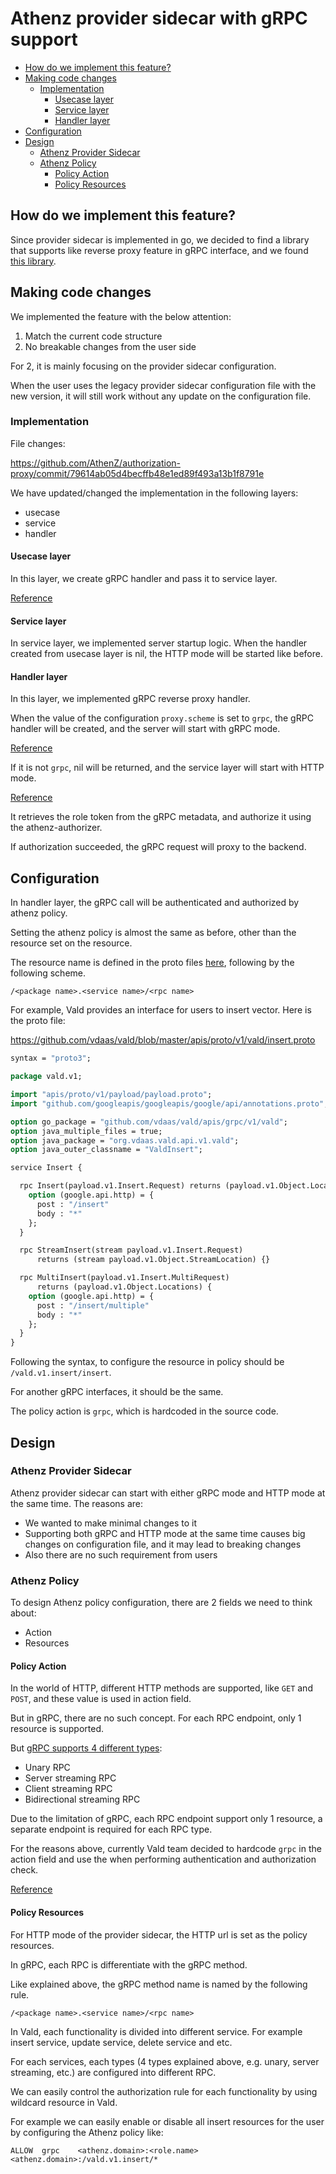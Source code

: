 # Athenz provider sidecar with gRPC support

<!-- TOC -->

- [How do we implement this feature?](#how-do-we-implement-this-feature)
- [Making code changes](#making-code-changes)
  - [Implementation](#implementation)
    - [Usecase layer](#usecase-layer)
    - [Service layer](#service-layer)
    - [Handler layer](#handler-layer)
- [Configuration](#configuration)
- [Design](#design)
  - [Athenz Provider Sidecar](#athenz-provider-sidecar)
  - [Athenz Policy](#athenz-policy)
    - [Policy Action](#policy-action)
    - [Policy Resources](#policy-resources)

<!-- /TOC -->
<!--markdownlint-disable MD013-->

## How do we implement this feature?

Since provider sidecar is implemented in go, we decided to find a library that supports like reverse proxy feature in gRPC interface, and we found [this library](https://github.com/mwitkow/grpc-proxy).

## Making code changes

We implemented the feature with the below attention:

1. Match the current code structure
2. No breakable changes from the user side

For 2, it is mainly focusing on the provider sidecar configuration.

When the user uses the legacy provider sidecar configuration file with the new version, it will still work without any update on the configuration file.

### Implementation

File changes:

<https://github.com/AthenZ/authorization-proxy/commit/79614ab05d4becffb48e1ed89f493a13b1f8791e>

We have updated/changed the implementation in the following layers:

- usecase
- service
- handler

#### Usecase layer

In this layer, we create gRPC handler and pass it to service layer.

[Reference](https://github.com/AthenZ/authorization-proxy/blob/1e14186eb1dd959e246a18be98c92d40a677a56e/usecase/authz_proxyd.go#L71-L84)

#### Service layer

In service layer, we implemented server startup logic. When the handler created from usecase layer is nil, the HTTP mode will be started like before.

#### Handler layer

In this layer, we implemented gRPC reverse proxy handler.

When the value of the configuration `proxy.scheme` is set to `grpc`, the gRPC handler will be created, and the server will start with gRPC mode.

[Reference](https://github.com/AthenZ/authorization-proxy/blob/1e14186eb1dd959e246a18be98c92d40a677a56e/config/config.go#L133)

If it is not `grpc`, nil will be returned, and the service layer will start with HTTP mode.

[Reference](https://github.com/AthenZ/authorization-proxy/blob/1e14186eb1dd959e246a18be98c92d40a677a56e/handler/grpc.go)

It retrieves the role token from the gRPC metadata, and authorize it using the athenz-authorizer.

If authorization succeeded, the gRPC request will proxy to the backend.

## Configuration

In handler layer, the gRPC call will be authenticated and authorized by athenz policy.

Setting the athenz policy is almost the same as before, other than the resource set on the resource.

The resource name is defined in the proto files [here](https://github.com/vdaas/vald/tree/master/apis/proto/v1/vald), following by the following scheme.

`/<package name>.<service name>/<rpc name>`

For example, Vald provides an interface for users to insert vector. Here is the proto file:

<https://github.com/vdaas/vald/blob/master/apis/proto/v1/vald/insert.proto>

```proto
syntax = "proto3";

package vald.v1;

import "apis/proto/v1/payload/payload.proto";
import "github.com/googleapis/googleapis/google/api/annotations.proto";

option go_package = "github.com/vdaas/vald/apis/grpc/v1/vald";
option java_multiple_files = true;
option java_package = "org.vdaas.vald.api.v1.vald";
option java_outer_classname = "ValdInsert";

service Insert {

  rpc Insert(payload.v1.Insert.Request) returns (payload.v1.Object.Location) {
    option (google.api.http) = {
      post : "/insert"
      body : "*"
    };
  }

  rpc StreamInsert(stream payload.v1.Insert.Request)
      returns (stream payload.v1.Object.StreamLocation) {}

  rpc MultiInsert(payload.v1.Insert.MultiRequest)
      returns (payload.v1.Object.Locations) {
    option (google.api.http) = {
      post : "/insert/multiple"
      body : "*"
    };
  }
}
```

Following the syntax, to configure the resource in policy should be `/vald.v1.insert/insert`.

For another gRPC interfaces, it should be the same.

The policy action is `grpc`, which is hardcoded in the source code.

## Design

### Athenz Provider Sidecar

Athenz provider sidecar can start with either gRPC mode and HTTP mode at the same time. The reasons are:

- We wanted to make minimal changes to it
- Supporting both gRPC and HTTP mode at the same time causes big changes on configuration file, and it may lead to breaking changes
- Also there are no such requirement from users

### Athenz Policy

To design Athenz policy configuration, there are 2 fields we need to think about:

- Action
- Resources

#### Policy Action

In the world of HTTP, different HTTP methods are supported, like `GET` and `POST`, and these value is used in action field.

But in gRPC, there are no such concept.
For each RPC endpoint, only 1 resource is supported.

But [gRPC supports 4 different types](https://grpc.io/docs/what-is-grpc/core-concepts/#rpc-life-cycle):

- Unary RPC
- Server streaming RPC
- Client streaming RPC
- Bidirectional streaming RPC

Due to the limitation of gRPC, each RPC endpoint support only 1 resource, a separate endpoint is required for each RPC type.

For the reasons above, currently Vald team decided to hardcode `grpc` in the action field and use the when performing authentication and authorization check.

[Reference](https://github.com/AthenZ/authorization-proxy/blob/1e14186eb1dd959e246a18be98c92d40a677a56e/handler/grpc.go#L67)

#### Policy Resources

For HTTP mode of the provider sidecar, the HTTP url is set as the policy resources.

In gRPC, each RPC is differentiate with the gRPC method.

Like explained above, the gRPC method name is named by the following rule.

`/<package name>.<service name>/<rpc name>`

In Vald, each functionality is divided into different service. For example insert service, update service, delete service and etc.

For each services, each types (4 types explained above, e.g. unary, server streaming, etc.) are configured into different RPC.

We can easily control the authorization rule for each functionality by using wildcard resource in Vald.

For example we can easily enable or disable all insert resources for the user by configuring the Athenz policy like:

`ALLOW	grpc	<athenz.domain>:<role.name>	<athenz.domain>:/vald.v1.insert/*`
